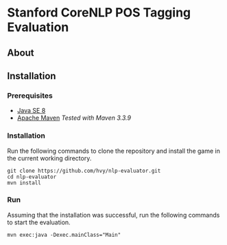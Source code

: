 # Stanford CoreNLP POS Tagging Evaluation

## About


## Installation
### Prerequisites
* [Java SE 8](http://www.oracle.com/technetwork/java/javase/downloads/jdk8-downloads-2133151.html)
* [Apache Maven](https://maven.apache.org) *Tested with Maven 3.3.9*

### Installation
Run the following commands to clone the repository and install the game in the current working directory.

```
git clone https://github.com/hvy/nlp-evaluator.git
cd nlp-evaluator
mvn install
```

### Run
Assuming that the installation was successful, run the following commands to start the evaluation.

```
mvn exec:java -Dexec.mainClass="Main"
```

